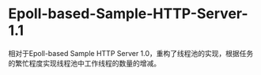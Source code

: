 # Epoll-based-Sample-HTTP-Server-1.1
相对于Epoll-based Sample HTTP Server 1.0，重构了线程池的实现，根据任务的繁忙程度实现线程池中工作线程的数量的增减。
